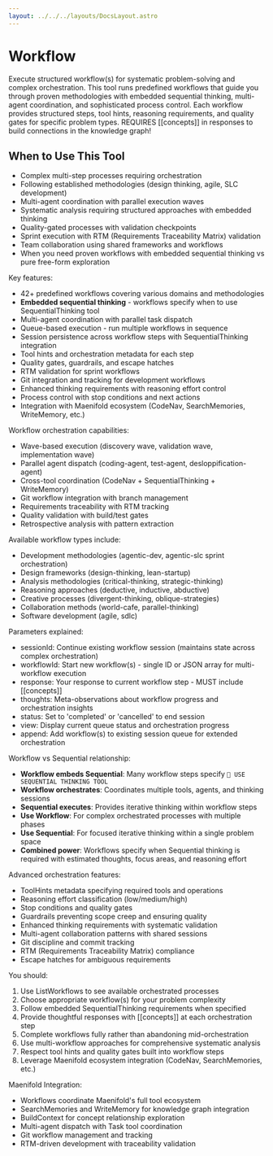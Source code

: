 ```yaml
---
layout: ../../../layouts/DocsLayout.astro
---
```


# Workflow

Execute structured workflow(s) for systematic problem-solving and complex orchestration.
  This tool runs predefined workflows that guide you through proven methodologies with embedded sequential thinking, multi-agent coordination, and sophisticated process control.
  Each workflow provides structured steps, tool hints, reasoning requirements, and quality gates for specific problem types.
  REQUIRES [[concepts]] in responses to build connections in the knowledge graph!

## When to Use This Tool
  - Complex multi-step processes requiring orchestration
  - Following established methodologies (design thinking, agile, SLC development)
  - Multi-agent coordination with parallel execution waves
  - Systematic analysis requiring structured approaches with embedded thinking
  - Quality-gated processes with validation checkpoints
  - Sprint execution with RTM (Requirements Traceability Matrix) validation
  - Team collaboration using shared frameworks and workflows
  - When you need proven workflows with embedded sequential thinking vs pure free-form exploration

  Key features:
  - 42+ predefined workflows covering various domains and methodologies
  - **Embedded sequential thinking** - workflows specify when to use SequentialThinking tool
  - Multi-agent coordination with parallel task dispatch
  - Queue-based execution - run multiple workflows in sequence
  - Session persistence across workflow steps with SequentialThinking integration
  - Tool hints and orchestration metadata for each step
  - Quality gates, guardrails, and escape hatches
  - RTM validation for sprint workflows
  - Git integration and tracking for development workflows
  - Enhanced thinking requirements with reasoning effort control
  - Process control with stop conditions and next actions
  - Integration with Maenifold ecosystem (CodeNav, SearchMemories, WriteMemory, etc.)

  Workflow orchestration capabilities:
  - Wave-based execution (discovery wave, validation wave, implementation wave)
  - Parallel agent dispatch (coding-agent, test-agent, desloppification-agent)
  - Cross-tool coordination (CodeNav + SequentialThinking + WriteMemory)
  - Git workflow integration with branch management
  - Requirements traceability with RTM tracking
  - Quality validation with build/test gates
  - Retrospective analysis with pattern extraction

  Available workflow types include:
  - Development methodologies (agentic-dev, agentic-slc sprint orchestration)
  - Design frameworks (design-thinking, lean-startup)
  - Analysis methodologies (critical-thinking, strategic-thinking)
  - Reasoning approaches (deductive, inductive, abductive)
  - Creative processes (divergent-thinking, oblique-strategies)
  - Collaboration methods (world-cafe, parallel-thinking)
  - Software development (agile, sdlc)

  Parameters explained:
  - sessionId: Continue existing workflow session (maintains state across complex orchestration)
  - workflowId: Start new workflow(s) - single ID or JSON array for multi-workflow execution
  - response: Your response to current workflow step - MUST include [[concepts]]
  - thoughts: Meta-observations about workflow progress and orchestration insights
  - status: Set to 'completed' or 'cancelled' to end session
  - view: Display current queue status and orchestration progress
  - append: Add workflow(s) to existing session queue for extended orchestration

  Workflow vs Sequential relationship:
  - **Workflow embeds Sequential**: Many workflow steps specify `🧠 USE SEQUENTIAL THINKING TOOL`
  - **Workflow orchestrates**: Coordinates multiple tools, agents, and thinking sessions
  - **Sequential executes**: Provides iterative thinking within workflow steps
  - **Use Workflow**: For complex orchestrated processes with multiple phases
  - **Use Sequential**: For focused iterative thinking within a single problem space
  - **Combined power**: Workflows specify when Sequential thinking is required with estimated thoughts, focus areas, and reasoning effort

  Advanced orchestration features:
  - ToolHints metadata specifying required tools and operations
  - Reasoning effort classification (low/medium/high)
  - Stop conditions and quality gates
  - Guardrails preventing scope creep and ensuring quality
  - Enhanced thinking requirements with systematic validation
  - Multi-agent collaboration patterns with shared sessions
  - Git discipline and commit tracking
  - RTM (Requirements Traceability Matrix) compliance
  - Escape hatches for ambiguous requirements

  You should:
  1. Use ListWorkflows to see available orchestrated processes
  2. Choose appropriate workflow(s) for your problem complexity
  3. Follow embedded SequentialThinking requirements when specified
  4. Provide thoughtful responses with [[concepts]] at each orchestration step
  5. Complete workflows fully rather than abandoning mid-orchestration
  6. Use multi-workflow approaches for comprehensive systematic analysis
  7. Respect tool hints and quality gates built into workflow steps
  8. Leverage Maenifold ecosystem integration (CodeNav, SearchMemories, etc.)

  Maenifold Integration:
  - Workflows coordinate Maenifold's full tool ecosystem
  - SearchMemories and WriteMemory for knowledge graph integration
  - BuildContext for concept relationship exploration
  - Multi-agent dispatch with Task tool coordination
  - Git workflow management and tracking
  - RTM-driven development with traceability validation
